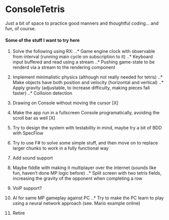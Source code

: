 # ConsoleTetris
Just a bit of space to practice good manners and thoughtful coding... and fun, of course.

#### Some of the stuff I want to try here

1. Solve the following using RX:
..* Game engine clock with observable from interval (running main cycle on subscription to it)
..* Keyboard input buffered and read using a stream
..* Pushing game-state to be renderd via a stream to the rendering component

2. Implement minimalistic physics (although not really needed for tetris)
..* Make objects have both position and velocity (horizontal and vertical)
..* Apply gravity (adjustable, to increase difficulty, making pieces fall faster)
..* Collision detection

3. Drawing on Console without moving the cursor [X]

4. Make the app run in a fullscreen Console programatically, avoiding the scroll bar as well [X]

5. Try to design the system with testability in mind, maybe try a bit of BDD with SpecFlow

6. Try to use F# to solve some simple stuff, and then move on to replace larger chunks to work in a fully functional way

7. Add sound support

8. Maybe fiddle with making it multiplayer over the internet (sounds like fun, haven't done MP logic before)
..* Split screen with two tetris fields, increasing the gravity of the opponent when completing a row

9. VoiP support?

10. AI for same MP gameplay against PC
..* Try to make the PC learn to play using a neural network approach (see. Mario example online)

11. Retire

